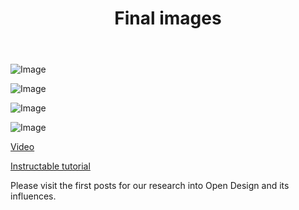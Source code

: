 ﻿---
layout: post
title: Final images
---

![Image]({{site.baseurl}}/working/Final/1.jpg)

![Image]({{site.baseurl}}/working/Final/2.jpg)

![Image]({{site.baseurl}}/working/Final/3.jpg)

![Image]({{site.baseurl}}/working/Final/4.jpg)

[Video](https://www.youtube.com/watch?v=HqxD0t-YHoc&feature=youtu.be)

[Instructable tutorial](http://www.instructables.com/id/Orbit-Lamp/)

Please visit the first posts for our research into Open Design and its influences.